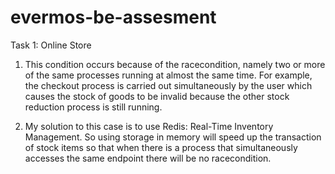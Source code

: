 # evermos-be-assesment

Task 1: Online Store

1. This condition occurs because of the racecondition, namely two or more of the same processes running at almost the same time. For example, the checkout process is carried out simultaneously by the user which causes the stock of goods to be invalid because the other stock reduction process is still running.


2. My solution to this case is to use Redis: Real-Time Inventory Management. So using storage in memory will speed up the transaction of stock items so that when there is a process that simultaneously accesses the same endpoint there will be no racecondition.